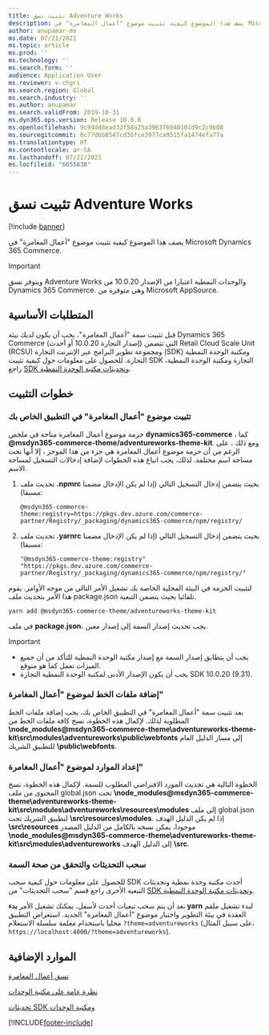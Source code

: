 ```yaml
---
title: تثبيت نسق Adventure Works
description: يصف هذا الموضوع كيفية تثبيت موضوع "أعمال المغامرة" في Microsoft Dynamics 365 Commerce.
author: anupamar-ms
ms.date: 07/21/2021
ms.topic: article
ms.prod: ''
ms.technology: ''
ms.search.form: ''
audience: Application User
ms.reviewer: v-chgri
ms.search.region: Global
ms.search.industry: ''
ms.author: anupamar
ms.search.validFrom: 2019-10-31
ms.dyn365.ops.version: Release 10.0.8
ms.openlocfilehash: 9c94dd8ead32f58a25a396376840101d9c2c9b08
ms.sourcegitcommit: 0c77dbb8547cd36fce3977ca9515fa1474efa77a
ms.translationtype: HT
ms.contentlocale: ar-SA
ms.lasthandoff: 07/22/2021
ms.locfileid: "6655838"
---
```

# <a name="install-the-adventure-works-theme"></a>تثبيت نسق Adventure Works

[!include [banner](includes/banner.md)]

يصف هذا الموضوع كيفية تثبيت موضوع "أعمال المغامرة" في Microsoft Dynamics 365 Commerce. 

> [!IMPORTANT]
> ويتوفر نسق Adventure Works والوحدات النمطية اعتبارا من الإصدار 10.0.20 من Dynamics 365 Commerce. وهي متوفرة من Microsoft AppSource.

## <a name="prerequisites"></a>المتطلبات الأساسية

قبل تثبيت سمة "أعمال المغامرة"، يجب أن يكون لديك بيئة Dynamics 365 Commerce (إصدار التجارة 10.0.20 أو أحدث) التي تتضمن Retail Cloud Scale Unit (RCSU) ومجموعة تطوير البرامج عبر الإنترنت التجارة (SDK) ومكتبة الوحدة النمطية التجارة. للحصول على معلومات حول كيفية تثبيت SDK التجارة ومكتبة الوحدة النمطية، راجع [SDK وتحديثات مكتبة الوحدة النمطية](e-commerce-extensibility/sdk-updates.md). 

## <a name="installation-steps"></a>خطوات التثبيت

### <a name="install-the-adventure-works-theme-in-your-application"></a>تثبيت موضوع "أعمال المغامرة" في التطبيق الخاص بك

حزمة موضوع أعمال المغامرة متاحة في ملخص **dynamics365-commerce** ، كما **@msdyn365-commerce-theme/adventureworks-theme-kit**. ومع ذلك ، على الرغم من أن حزمة موضوع أعمال المغامرة هي جزء من هذا الموجز ، إلا أنها تحت مساحة اسم مختلفة. لذلك، يجب اتباع هذه الخطوات لإضافة إدخالات التسجيل لمساحة الاسم.

1. تحديث ملف **.npmrc** بحيث يتضمن إدخال التسجيل التالي (إذا لم يكن الإدخال مضمنا مسبقا):

    `@msdyn365-commerce-theme:registry=https://pkgs.dev.azure.com/commerce-partner/Registry/_packaging/dynamics365-commerce/npm/registry/`

1. تحديث ملف **.yarnrc** بحيث يتضمن إدخال التسجيل التالي (إذا لم يكن الإدخال مضمنا مسبقا):

    `"@msdyn365-commerce-theme:registry" "https://pkgs.dev.azure.com/commerce-partner/Registry/_packaging/dynamics365-commerce/npm/registry/"`  
    
لتثبيت الحزمة في البيئة المحلية الخاصة بك تشغيل الأمر التالي من موجه الأوامر. يقوم هذا الأمر بتحديث ملف package.json تلقائيا بحيث يتضمن التبعية.

`yarn add @msdyn365-commerce-theme/adventureworks-theme-kit`

في ملف **package.json**، يجب تحديث إصدار السمة إلى إصدار معين.

> [!IMPORTANT]
> - يجب أن يتطابق إصدار السمة مع إصدار مكتبة الوحدة النمطية للتأكد من أن جميع الميزات تعمل كما هو متوقع. 
> - يجب أن يكون الإصدار الأدنى لمكتبة الوحدة النمطية التجارة SDK 10.0.20 (9.31). 

### <a name="add-the-font-files-for-the-adventure-works-theme"></a>إضافة ملفات الخط لموضوع "أعمال المغامرة"

بعد تثبيت سمة "أعمال المغامرة" في التطبيق الخاص بك، يجب إضافة ملفات الخط المطلوبة لذلك. لإكمال هذه الخطوة، نسخ كافة ملفات الخط من **\node_modules@msdyn365-commerce-theme\adventureworks-theme-kit\src\modules\adventureworks\public\webfonts** إلى مسار الدليل العام للتطبيق الشريك **\public\webfonts**.

### <a name="set-up-the-resources-for-the-adventure-works-theme"></a>إعداد الموارد لموضوع "أعمال المغامرة"

الخطوة التالية هي تحديث المورد الافتراضي المطلوب للسمة. لإكمال هذه الخطوة، نسخ المحتوى من ملف global.json تحت **\node_modules@msdyn365-commerce-theme\adventureworks-theme-kit\src\modules\adventureworks\resources\modules** إلى ملف global.json لتطبيق الشريك تحت **\src\resources\modules**. إذا لم يكن الدليل الهدف **\src\resources** موجودا، يمكن نسخه بالكامل من الدليل المصدر **\node_modules@msdyn365-commerce-theme\adventureworks-theme-kit\src\modules\adventureworks** إلى الدليل الهدف **\src**.

### <a name="pull-updates-and-validate-the-theme"></a>سحب التحديثات والتحقق من صحة السمة

للحصول على معلومات حول كيفية سحب SDK أحدث مكتبة وحدة نمطية وتحديثات التبعية الأخرى راجع قسم "سحب التحديثات" من [SDK وتحديثات مكتبة الوحدة النمطية](e-commerce-extensibility/sdk-updates.md#pull-updates).

بعد أن يتم سحب تبعيات أحدث لأسفل، يمكنك تشغيل الأمر **بدء yarn** لبدء تشغيل ملقم العقدة في بيئة التطوير واختبار موضوع "أعمال المغامرة" الجديد. استعراض التطبيق محليا باستخدام معلمة سلسلة الاستعلام `?theme=adventureworks` (على سبيل المثال، `https://localhost:4000/?theme=adventureworks`).

## <a name="additional-resources"></a>الموارد الإضافية

[نسق أعمال المغامرة](adventure-works-theme.md)

[نظرة عامة على مكتبة الوحدات](starter-kit-overview.md)

[تحديثات SDK ومكتبة الوحدات](e-commerce-extensibility/sdk-updates.md)

[!INCLUDE[footer-include](../includes/footer-banner.md)]
